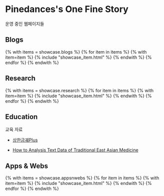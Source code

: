 ---
---

# Pinedances's One Fine Story

운영 중인 웹페이지들

## Blogs

{% with items = showcase.blogs %}
{% for item in items %}
{% with item=item %}
{% include "showcase_item.html" %}
{% endwith %}
{% endfor %}
{% endwith %}

## Research

{% with items = showcase.research %}
{% for item in items %}
{% with item=item %}
{% include "showcase_item.html" %}
{% endwith %}
{% endfor %}
{% endwith %}

<!-- 

## Demo

연구 및 프로젝트의 데모 페이지

{% for dm in demo %}

- {{ dm.author }}. {{dm.title }} {{ dm.year }} [Internet]. Available from: [{{ dm.url }}]({{ dm.url }})

{% endfor %} 

-->

## Education

교육 자료

- [상한금궤Plus](https://pinedance.github.io/shanghanlun/)

- [How to Analysis Text Data of Traditional East Asian Medicine](https://nbviewer.org/github/pinedance/workshop-KM-data-analysis/blob/master/notebooks/README.ipynb)

## Apps & Webs

{% with items = showcase.appsnwebs %}
{% for item in items %}
{% with item=item %}
{% include "showcase_item.html" %}
{% endwith %}
{% endfor %}
{% endwith %}

<!--
## 기고
-->
